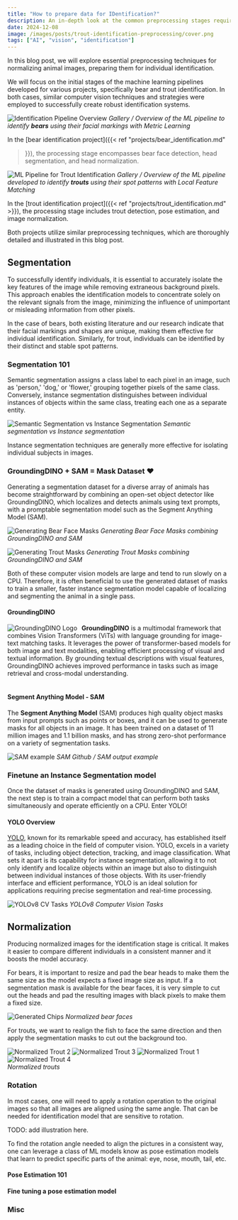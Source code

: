 ```yaml
---
title: "How to prepare data for IDentification?"
description: An in-depth look at the common preprocessing stages required to perform identification using computer vision.
date: 2024-12-08
image: /images/posts/trout-identification-preprocessing/cover.png
tags: ["AI", "vision", "identification"]
---
```


In this blog post, we will explore essential preprocessing techniques for
normalizing animal images, preparing them for individual identification.

We will focus on the initial stages of the machine learning pipelines developed
for various projects, specifically bear and trout identification. In both
cases, similar computer vision techniques and strategies were employed to
successfully create robust identification systems.

![Identification Pipeline Overview](/images/projects/bear_identification/pipeline.png)
*Gallery / Overview of the ML pipeline to identify __bears__ using their facial
markings with Metric Learning*

In the [bear identification project]({{< ref "projects/bear_identification.md"
>}}), the processing stage encompasses bear face detection, head segmentation,
and head normalization.


![ML Pipeline for Trout Identification](/images/projects/trout_identification/pipeline.png)
*Gallery / Overview of the ML pipeline developed to identify __trouts__ using
their spot patterns with Local Feature Matching*

In the [trout identification project]({{< ref
"projects/trout_identification.md" >}}), the processing stage includes trout
detection, pose estimation, and image normalization.

Both projects utilize similar preprocessing techniques, which are thoroughly
detailed and illustrated in this blog post.

## Segmentation

To successfully identify individuals, it is essential to accurately isolate the
key features of the image while removing extraneous background pixels. This
approach enables the identification models to concentrate solely on the
relevant signals from the image, minimizing the influence of unimportant or
misleading information from other pixels.

In the case of bears, both existing literature and our research indicate that
their facial markings and shapes are unique, making them effective for
individual identification. Similarly, for trout, individuals can be identified
by their distinct and stable spot patterns.

### Segmentation 101

Semantic segmentation assigns a class label to each pixel in an image,
such as 'person,' 'dog,' or 'flower,' grouping together pixels of the
same class. Conversely, instance segmentation distinguishes between
individual instances of objects within the same class, treating each one
as a separate entity.

![Semantic Segmentation vs Instance Segmentation](./images/semantic_segmentation_vs_instance_segmentation.png)
*Semantic segmentation vs Instance segmentation*

Instance segmentation techniques are generally more effective for isolating
individual subjects in images.

### GroundingDINO + SAM = Mask Dataset ❤

Generating a segmentation dataset for a diverse array of animals has become
straightforward by combining an open-set object detector like GroundingDINO,
which localizes and detects animals using text prompts, with a promptable
segmentation model such as the Segment Anything Model (SAM).

![Generating Bear Face Masks](./images/bears/gdino_sam_pipeline.png)
*Generating Bear Face Masks combining GroundingDINO and SAM*

![Generating Trout Masks](./images/trouts/gdino_sam_pipeline.png)
*Generating Trout Masks combining GroundingDINO and SAM*

Both of these computer vision models are large and tend to run slowly on a CPU.
Therefore, it is often beneficial to use the generated dataset of masks to
train a smaller, faster instance segmentation model capable of localizing and
segmenting the animal in a single pass.

#### GroundingDINO

<a href="https://github.com/IDEA-Research/GroundingDINO">
  <img style="float: left; margin-right: 10px; max-height: 120px;" src="./images/grounding_dino_logo.png" alt="GroundingDINO Logo" />
</a>
<b>GroundingDINO</b> is a multimodal framework that combines Vision
Transformers (ViTs) with language grounding for image-text matching tasks. It
leverages the power of transformer-based models for both image and text
modalities, enabling efficient processing of visual and textual information. By
grounding textual descriptions with visual features, GroundingDINO achieves
improved performance in tasks such as image retrieval and cross-modal
understanding.

<br style="clear:both;"/>
<br />

#### Segment Anything Model - SAM

The __Segment Anything Model__ (SAM) produces high quality object masks
from input prompts such as points or boxes, and it can be used to
generate masks for all objects in an image. It has been trained on a
dataset of 11 million images and 1.1 billion masks, and has strong
zero-shot performance on a variety of segmentation tasks.

![SAM example](./images/sam_mask_sample.jpg)
*SAM Github / SAM output example*

### Finetune an Instance Segmentation model

Once the dataset of masks is generated using GroundingDINO and SAM, the next
step is to train a compact model that can perform both tasks simultaneously and
operate efficiently on a CPU. Enter YOLO!

#### YOLO Overview

[YOLO](https://github.com/ultralytics/ultralytics), known for its remarkable
speed and accuracy, has established itself as a leading choice in the field of
computer vision. YOLO, excels in a variety of tasks, including object
detection, tracking, and image classification. What sets it apart is its
capability for instance segmentation, allowing it to not only identify and
localize objects within an image but also to distinguish between individual
instances of those objects. With its user-friendly interface and efficient
performance, YOLO is an ideal solution for applications requiring precise
segmentation and real-time processing.

![YOLOv8 CV Tasks](./images/yolov8_tasks.png)
*YOLOv8 Computer Vision Tasks*

## Normalization

Producing normalized images for the identification stage is critical. It makes it easier to compare different individuals in a consistent manner and it boosts the model accuracy.

For bears, it is important to resize and pad the bear heads to make them the same size as the model expects a fixed image size as input. If a segmentation mask is available for the bear faces, it is very simple to cut out the heads and pad the resulting images with black pixels to make them a fixed size.

![Generated Chips](./images/bears/chips.png)
*Normalized bear faces*

For trouts, we want to realign the fish to face the same direction and then apply the segmentation masks to cut out the background too.

<div class="gallery-box">
  <div class="gallery">
    <img src="./images/trouts/normalized/2.webp" loading="lazy" alt="Normalized Trout 2" \>
    <img src="./images/trouts/normalized/3.webp" loading="lazy" alt="Normalized Trout 3" \>
    <img src="./images/trouts/normalized/1.webp" loading="lazy" alt="Normalized Trout 1" \>
    <img src="./images/trouts/normalized/4.webp" loading="lazy" alt="Normalized Trout 4" \>
  </div>
  <em>Normalized trouts</em>
</div>

### Rotation

In most cases, one will need to apply a rotation operation to the original images so that all images are aligned using the same angle. That can be needed for identification model that are sensitive to rotation.

TODO: add illustration here.

To find the rotation angle needed to align the pictures in a consistent way, one can leverage a class of ML models know as pose estimation models that learn to predict specific parts of the animal: eye, nose, mouth, tail, etc.

#### Pose Estimation 101

#### Fine tuning a pose estimation model

### Misc
